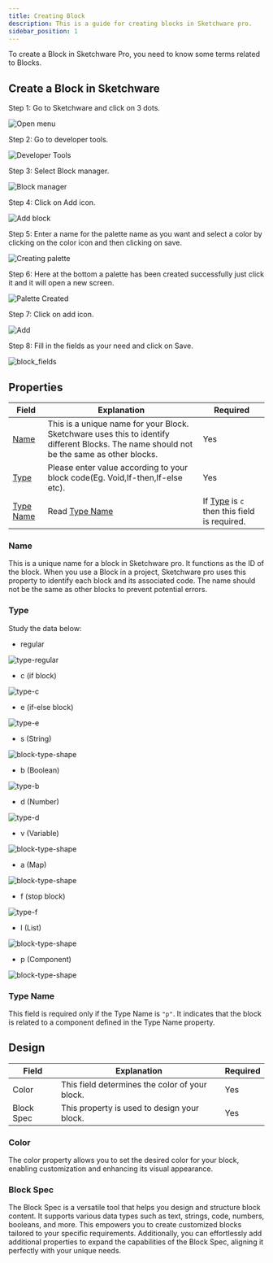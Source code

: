 ```yaml
---
title: Creating Block
description: This is a guide for creating blocks in Sketchware pro.
sidebar_position: 1
---
```

To create a Block in Sketchware Pro, you need to know some terms related to Blocks.

## Create a Block in Sketchware
Step 1: Go to Sketchware and click on 3 dots.

![Open menu](assets/creating-block/open_menu.png)


Step 2: Go to developer tools.

![Developer Tools](assets/creating-block/developer-tools.png)


Step 3: Select Block manager.

![Block manager](assets/creating-block/block-manager.png)


Step 4: Click on Add icon.

![Add block](assets/creating-block/add-block.png)


Step 5: Enter a name for the palette name as you want and select a color by clicking on the color icon and then clicking on save.

![Creating palette](assets/creating-block/creating-block.png)


Step 6: Here at the bottom a palette has been created successfully just click it and it will open a new screen.

![Palette Created](assets/creating-block/pallette-created.png)


Step 7: Click on add icon.

![Add](assets/creating-block/create-block-icon.png)


Step 8: Fill in the fields as your need and click on Save.

![block_fields](assets/creating-block/fields.png)


## Properties
| Field | Explanation | Required |
| --- | --- | --- |
| [Name](#name) | This is a unique name for your Block. Sketchware uses this to identify different Blocks. The name should not be the same as other blocks. | Yes |
| [Type](#type) | Please enter value according to your block code(Eg. Void,If-then,If-else etc). | Yes |
| [Type Name](#type-name) | Read [Type Name](#type-name) | If [Type](#type) is `c` then this field is required. |

### Name
This is a unique name for a block in Sketchware pro. It functions as the ID of the block. When you use a Block in a project, Sketchware pro uses this property to identify each block and its associated code. The name should not be the same as other blocks to prevent potential errors.
### Type
Study the data below:
- regular

![type-regular](assets/creating-block/block-shapes/type-regular.png)
- c (if block)

![type-c](assets/creating-block/block-shapes/type-c.png)
- e (if-else block)

![type-e](assets/creating-block/block-shapes/type-e.png)
- s (String)

![block-type-shape](assets/creating-block/block-shapes/type-string.png)
- b (Boolean)

![type-b](assets/creating-block/block-shapes/type-b.png)
- d (Number)

![type-d](assets/creating-block/block-shapes/type-d.png)
- v (Variable)

![block-type-shape](assets/creating-block/block-shapes/type-string.png)
- a (Map)

![block-type-shape](assets/creating-block/block-shapes/type-string.png)
- f (stop block)

![type-f](assets/creating-block/block-shapes/type-f.png)
- l (List)

![block-type-shape](assets/creating-block/block-shapes/type-string.png)
- p (Component)

![block-type-shape](assets/creating-block/block-shapes/type-string.png)

### Type Name
This field is required only if the Type Name is `"p"`. It indicates that the block is related to a component defined in the Type Name property.

## Design
| Field | Explanation | Required |
| --- | --- | --- |
| Color | This field determines the color of your block. | Yes |
| Block Spec | This property is used to design your block. | Yes |

### Color
The color property allows you to set the desired color for your block, enabling customization and enhancing its visual appearance.

### Block Spec
The Block Spec is a versatile tool that helps you design and structure block content. It supports various data types such as text, strings, code, numbers, booleans, and more. This empowers you to create customized blocks tailored to your specific requirements. Additionally, you can effortlessly add additional properties to expand the capabilities of the Block Spec, aligning it perfectly with your unique needs.

